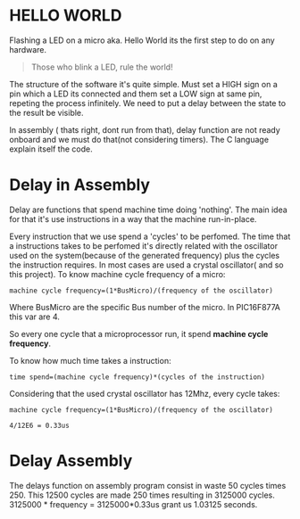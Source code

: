 # HELLO WORLD
Flashing a LED on a micro aka. Hello World its the first step to do on any hardware. 
>Those who  blink a LED,  rule the world!

The structure of the software it's quite simple. Must set a HIGH sign on a pin which a LED its connected and them set a LOW sign at same pin, repeting the process infinitely. We need to put a delay between the state to the result be visible.

In assembly ( thats right, dont run from that), delay function are not ready onboard and we must do that(not considering timers).
The C language explain itself the code.

# Delay in Assembly

Delay are functions that spend machine time doing 'nothing'. The main idea for that it's use instructions in a way that the machine run-in-place. 

Every instruction that we use spend a 'cycles' to be perfomed. The time that a instructions takes to be perfomed it's directly related with the oscillator used on the system(because of the generated frequency)  plus the cycles the instruction requires. In most cases are used a crystal oscillator( and so this project). To know machine cycle frequency of a micro:

``machine cycle frequency=(1*BusMicro)/(frequency of the oscillator)``

Where BusMicro are the specific Bus number of the micro. In PIC16F877A this var are 4.

So every one cycle that a microprocessor run, it spend **machine cycle frequency**.

To know how much time takes a instruction:

``time spend=(machine cycle frequency)*(cycles of the instruction)``

Considering that the used crystal oscillator has 12Mhz, every cycle takes:

``machine cycle frequency=(1*BusMicro)/(frequency of the oscillator)``

``4/12E6 = 0.33us``

# Delay Assembly

The delays function on assembly program consist in waste 50 cycles times 250. This 12500 cycles are made 250 times resulting in 3125000 cycles. 3125000 * frequency = 3125000*0.33us grant us 1.03125 seconds.
